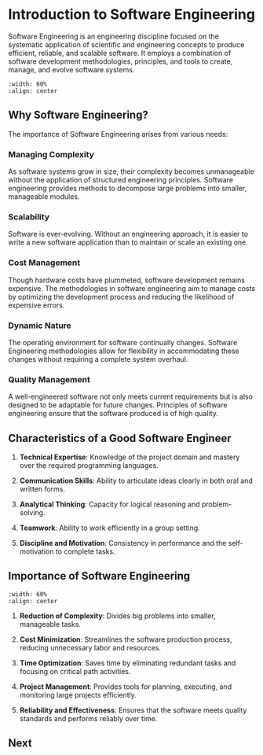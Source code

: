 # Introduction to Software Engineering

Software Engineering is an engineering discipline focused on the systematic application of scientific and engineering concepts to produce efficient, reliable, and scalable software. It employs a combination of software development methodologies, principles, and tools to create, manage, and evolve software systems.

```{image} figs/softeng-intro.png
:width: 60%
:align: center
```

## Why Software Engineering?

The importance of Software Engineering arises from various needs:

### Managing Complexity

As software systems grow in size, their complexity becomes unmanageable without the application of structured engineering principles. Software engineering provides methods to decompose large problems into smaller, manageable modules.

### Scalability

Software is ever-evolving. Without an engineering approach, it is easier to write a new software application than to maintain or scale an existing one.

### Cost Management

Though hardware costs have plummeted, software development remains expensive. The methodologies in software engineering aim to manage costs by optimizing the development process and reducing the likelihood of expensive errors.

### Dynamic Nature

The operating environment for software continually changes. Software Engineering methodologies allow for flexibility in accommodating these changes without requiring a complete system overhaul.

### Quality Management

A well-engineered software not only meets current requirements but is also designed to be adaptable for future changes. Principles of software engineering ensure that the software produced is of high quality.

## Characteristics of a Good Software Engineer

1. **Technical Expertise**: Knowledge of the project domain and mastery over the required programming languages.

2. **Communication Skills**: Ability to articulate ideas clearly in both oral and written forms.

3. **Analytical Thinking**: Capacity for logical reasoning and problem-solving.

4. **Teamwork**: Ability to work efficiently in a group setting.

5. **Discipline and Motivation**: Consistency in performance and the self-motivation to complete tasks.

## Importance of Software Engineering

```{image} figs/softeng-importance.png
:width: 60%
:align: center
```

1. **Reduction of Complexity**: Divides big problems into smaller, manageable tasks.

2. **Cost Minimization**: Streamlines the software production process, reducing unnecessary labor and resources.

3. **Time Optimization**: Saves time by eliminating redundant tasks and focusing on critical path activities.

4. **Project Management**: Provides tools for planning, executing, and monitoring large projects efficiently.

5. **Reliability and Effectiveness**: Ensures that the software meets quality standards and performs reliably over time.

## Next

```{tableofcontents}

```
